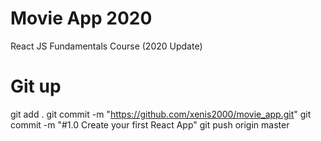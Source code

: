 # Movie App 2020

React JS Fundamentals Course (2020 Update)


# Git up
git add .
git commit -m "https://github.com/xenis2000/movie_app.git"
git commit -m "#1.0 Create your first React App"
git push origin master